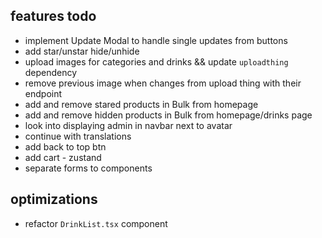 ## features todo

- implement Update Modal to handle single updates from buttons
- add star/unstar hide/unhide
- upload images for categories and drinks && update `uploadthing` dependency
- remove previous image when changes from upload thing with their endpoint
- add and remove stared products in Bulk from homepage
- add and remove hidden products in Bulk from homepage/drinks page
- look into displaying admin in navbar next to avatar
- continue with translations
- add back to top btn
- add cart - zustand
- separate forms to components

## optimizations

- refactor `DrinkList.tsx` component
